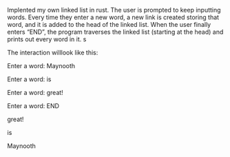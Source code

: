 Implented my own linked list in rust.
The user is prompted to keep inputting words. Every time they enter a new
word, a new link is created storing that word, and it is added to the head of the
linked list.
When the user finally enters “END”, the program traverses the linked list
(starting at the head) and prints out every word in it. s

The interaction willlook like this:

Enter a word: Maynooth

Enter a word: is

Enter a word: great!

Enter a word: END

great!

is

Maynooth
